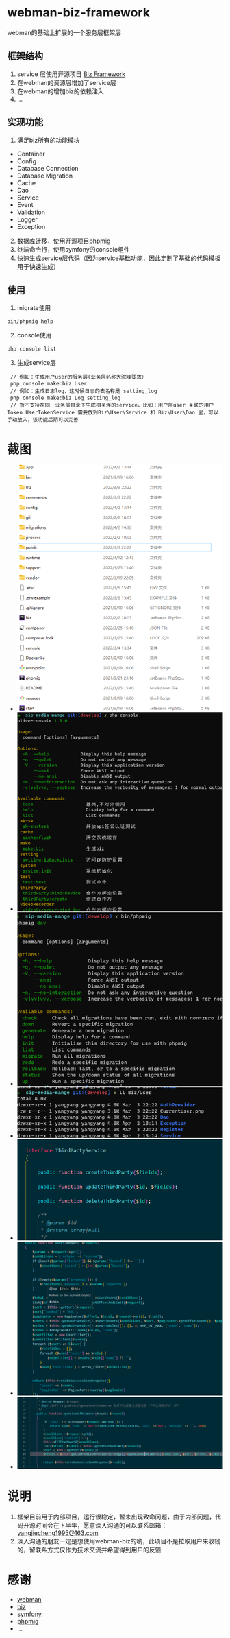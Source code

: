 # webman-biz-framework
webman的基础上扩展的一个服务层框架层
## 框架结构

1. service 层使用开源项目 [Biz Framework](https://github.com/codeages/biz-framework)
2. 在webman的资源层增加了service层
3. 在webman的增加biz的依赖注入
4. ...

## 实现功能
1. 满足biz所有的功能模块
- Container
- Config
- Database Connection
- Database Migration
- Cache
- Dao
- Service
- Event
- Validation
- Logger
- Exception
2. 数据库迁移，使用开源项目[phpmig](https://github.com/davedevelopment/phpmig)
3. 终端命令行，使用symfony的console组件
4. 快速生成service层代码（因为service基础功能，因此定制了基础的代码模板用于快速生成）


## 使用
1. migrate使用
```shell
bin/phpmig help
```
2. console使用
```shell
php console list
```
3. 生成service层
``` shell
 // 例如：生成用户user的服务层(业务层名称大驼峰要求）
 php console make:biz User
 // 例如：生成日志log，这时候日志的表名称是 setting_log
 php console make:biz Log setting_log
 // 暂不支持在同一业务层目录下生成相关连的service，比如：用户层user 关联的用户Token UserTokenService 需要放到Biz\User\Service 和 Biz\User\Dao 里，可以手动放入，该功能后期可以完善
```
# 截图
 - ![目录结构](./docs/images/code001.png)
 - ![console](./docs/images/code002.png)
 - ![phpmig](./docs/images/code003.png)
 - ![service层目录结构](./docs/images/code004.png)
 - ![service层接口代码示例](./docs/images/code005.png)
 - ![资源层或controller层调用代码示例1](./docs/images/code006.png)
 - ![资源层或controller层调用代码示例2](./docs/images/code007.png)
# 说明
1. 框架目前用于内部项目，运行很稳定，暂未出现致命问题，由于内部问题，代码开源时间会在下半年，愿意深入沟通的可以联系邮箱：yangjiecheng1995@163.com
2. 深入沟通的朋友一定是想使用webman-biz的哟，此项目不是拉取用户来收钱的，留联系方式仅作为技术交流并希望得到用户的反馈
# 感谢
- [webman](https://www.workerman.net/doc/webman/)
- [biz](https://github.com/codeages/biz-framework)
- [symfony](https://symfony.com/)
- [phpmig](https://github.com/davedevelopment/phpmig)
- ...
